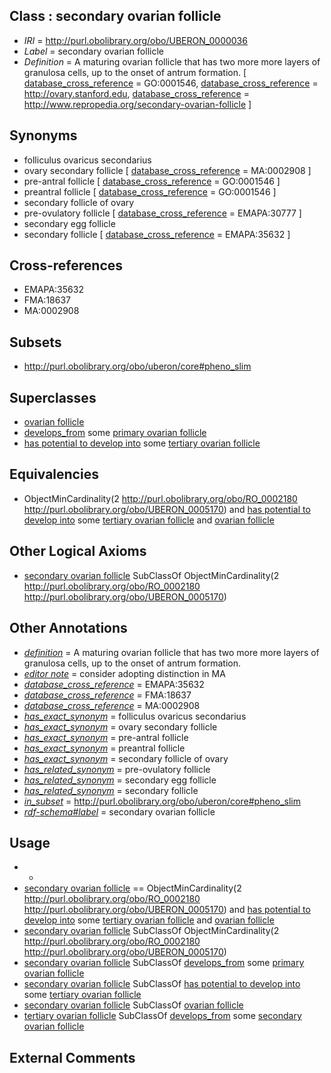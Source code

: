 
## Class : secondary ovarian follicle

 * *IRI* = http://purl.obolibrary.org/obo/UBERON_0000036
 * *Label* = secondary ovarian follicle
 * *Definition* = A maturing ovarian follicle that has two more more layers of granulosa cells, up to the onset of antrum formation. [ [database_cross_reference](../../ef/oboInOwl#hasDbXref.md) = GO:0001546, [database_cross_reference](../../ef/oboInOwl#hasDbXref.md) = http://ovary.stanford.edu, [database_cross_reference](../../ef/oboInOwl#hasDbXref.md) = http://www.repropedia.org/secondary-ovarian-follicle ]

## Synonyms

 * folliculus ovaricus secondarius
 * ovary secondary follicle [ [database_cross_reference](../../ef/oboInOwl#hasDbXref.md) = MA:0002908 ]
 * pre-antral follicle [ [database_cross_reference](../../ef/oboInOwl#hasDbXref.md) = GO:0001546 ]
 * preantral follicle [ [database_cross_reference](../../ef/oboInOwl#hasDbXref.md) = GO:0001546 ]
 * secondary follicle of ovary
 * pre-ovulatory follicle [ [database_cross_reference](../../ef/oboInOwl#hasDbXref.md) = EMAPA:30777 ]
 * secondary egg follicle
 * secondary follicle [ [database_cross_reference](../../ef/oboInOwl#hasDbXref.md) = EMAPA:35632 ]

## Cross-references

 * EMAPA:35632
 * FMA:18637
 * MA:0002908

## Subsets

 * http://purl.obolibrary.org/obo/uberon/core#pheno_slim

## Superclasses

 * [ovarian follicle](../../UBERON/05/UBERON_0001305.md)
 * [develops_from](../../RO/02/RO_0002202.md) some [primary ovarian follicle](../../UBERON/35/UBERON_0000035.md)
 * [has potential to develop into](../../RO/87/RO_0002387.md) some [tertiary ovarian follicle](../../UBERON/37/UBERON_0000037.md)

## Equivalencies

 * ObjectMinCardinality(2 <http://purl.obolibrary.org/obo/RO_0002180> <http://purl.obolibrary.org/obo/UBERON_0005170>) and [has potential to develop into](../../RO/87/RO_0002387.md) some [tertiary ovarian follicle](../../UBERON/37/UBERON_0000037.md) and [ovarian follicle](../../UBERON/05/UBERON_0001305.md)

## Other Logical Axioms

 * [secondary ovarian follicle](../../UBERON/36/UBERON_0000036.md) SubClassOf ObjectMinCardinality(2 <http://purl.obolibrary.org/obo/RO_0002180> <http://purl.obolibrary.org/obo/UBERON_0005170>)

## Other Annotations

 * *[definition](../../IAO/15/IAO_0000115.md)* = A maturing ovarian follicle that has two more more layers of granulosa cells, up to the onset of antrum formation.
 * *[editor note](../../IAO/16/IAO_0000116.md)* = consider adopting distinction in MA
 * *[database_cross_reference](../../ef/oboInOwl#hasDbXref.md)* = EMAPA:35632
 * *[database_cross_reference](../../ef/oboInOwl#hasDbXref.md)* = FMA:18637
 * *[database_cross_reference](../../ef/oboInOwl#hasDbXref.md)* = MA:0002908
 * *[has_exact_synonym](../../ym/oboInOwl#hasExactSynonym.md)* = folliculus ovaricus secondarius
 * *[has_exact_synonym](../../ym/oboInOwl#hasExactSynonym.md)* = ovary secondary follicle
 * *[has_exact_synonym](../../ym/oboInOwl#hasExactSynonym.md)* = pre-antral follicle
 * *[has_exact_synonym](../../ym/oboInOwl#hasExactSynonym.md)* = preantral follicle
 * *[has_exact_synonym](../../ym/oboInOwl#hasExactSynonym.md)* = secondary follicle of ovary
 * *[has_related_synonym](../../ym/oboInOwl#hasRelatedSynonym.md)* = pre-ovulatory follicle
 * *[has_related_synonym](../../ym/oboInOwl#hasRelatedSynonym.md)* = secondary egg follicle
 * *[has_related_synonym](../../ym/oboInOwl#hasRelatedSynonym.md)* = secondary follicle
 * *[in_subset](../../et/oboInOwl#inSubset.md)* = http://purl.obolibrary.org/obo/uberon/core#pheno_slim
 * *[rdf-schema#label](../../el/rdf-schema#label.md)* = secondary ovarian follicle

## Usage

 * -
 * [secondary ovarian follicle](../../UBERON/36/UBERON_0000036.md) == ObjectMinCardinality(2 <http://purl.obolibrary.org/obo/RO_0002180> <http://purl.obolibrary.org/obo/UBERON_0005170>) and [has potential to develop into](../../RO/87/RO_0002387.md) some [tertiary ovarian follicle](../../UBERON/37/UBERON_0000037.md) and [ovarian follicle](../../UBERON/05/UBERON_0001305.md)
 * [secondary ovarian follicle](../../UBERON/36/UBERON_0000036.md) SubClassOf ObjectMinCardinality(2 <http://purl.obolibrary.org/obo/RO_0002180> <http://purl.obolibrary.org/obo/UBERON_0005170>)
 * [secondary ovarian follicle](../../UBERON/36/UBERON_0000036.md) SubClassOf [develops_from](../../RO/02/RO_0002202.md) some [primary ovarian follicle](../../UBERON/35/UBERON_0000035.md)
 * [secondary ovarian follicle](../../UBERON/36/UBERON_0000036.md) SubClassOf [has potential to develop into](../../RO/87/RO_0002387.md) some [tertiary ovarian follicle](../../UBERON/37/UBERON_0000037.md)
 * [secondary ovarian follicle](../../UBERON/36/UBERON_0000036.md) SubClassOf [ovarian follicle](../../UBERON/05/UBERON_0001305.md)
 * [tertiary ovarian follicle](../../UBERON/37/UBERON_0000037.md) SubClassOf [develops_from](../../RO/02/RO_0002202.md) some [secondary ovarian follicle](../../UBERON/36/UBERON_0000036.md)

## External Comments

